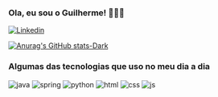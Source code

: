 ### Ola, eu sou o Guilherme! 👨🏻‍💻

[![Linkedin](https://img.shields.io/badge/LinkedIn-0077B5?style=for-the-badge&logo=linkedin&logoColor=white)](https://www.linkedin.com/in/guilherme-rocha-a2330b1b9/)

[![Anurag's GitHub stats-Dark](https://github-readme-stats.vercel.app/api?username=GuilhermeRocha98&show_icons=true&theme=dark#gh-dark-mode-only)](https://github.com/anuraghazra/github-readme-stats#gh-dark-mode-only)

### Algumas das tecnologias que uso no meu dia a dia

<div style="display:inline_block">
    <img align="center" alt="java" src="https://img.shields.io/badge/Java-ED8B00?style=for-the-badge&logo=openjdk&logoColor=white" />
    <img align="center" alt="spring" src="https://img.shields.io/badge/Spring-6DB33F?style=for-the-badge&logo=spring&logoColor=white" />
    <img align="center" alt="python" src="https://img.shields.io/badge/Python-14354C?style=for-the-badge&logo=python&logoColor=white" />
    <img align="center" alt="html" src="https://img.shields.io/badge/HTML5-E34F26?style=for-the-badge&logo=html5&logoColor=white" />
    <img align="center" alt="css" src="https://img.shields.io/badge/CSS3-1572B6?style=for-the-badge&logo=css3&logoColor=white" />
    <img align="center" alt="js" src="https://img.shields.io/badge/JavaScript-323330?style=for-the-badge&logo=javascript&logoColor=F7DF1E" />
    
</div>

